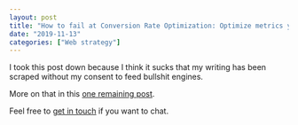 ```yaml
---
layout: post
title: "How to fail at Conversion Rate Optimization: Optimize metrics you don't trust"
date: "2019-11-13"
categories: ["Web strategy"]
---
```


I took this post down because I think it sucks that my writing has been scraped without my consent to feed bullshit engines.

More on that in this [one remaining post](/my-final-blog-post).

Feel free to [get in touch](/contact) if you want to chat.
